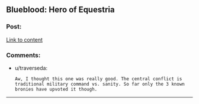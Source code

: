 ## Blueblood: Hero of Equestria

### Post:

[Link to content](https://www.fimfiction.net/story/55377/Blueblood:-Hero-of-Equestria)

### Comments:

- u/traverseda:
  ```
  Aw, I thought this one was really good. The central conflict is traditional military command vs. sanity. So far only the 3 known bronies have upvoted it though.
  ```

---

